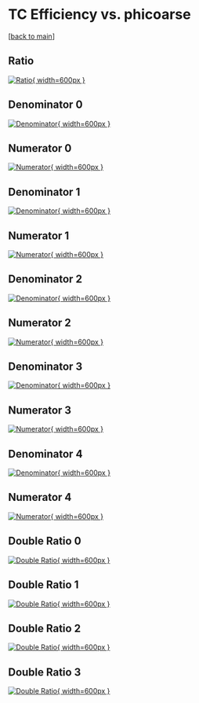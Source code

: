 # TC Efficiency vs. phicoarse

[[back to main](./)]



## Ratio

[![Ratio](../mtv/var/TC_base_13_0_eff_phicoarse.png){ width=600px }](../mtv/var/TC_base_13_0_eff_phicoarse.pdf)

## Denominator 0

[![Denominator](../mtv/den/TC_base_13_0_eff_phicoarse_den0.png){ width=600px }](../mtv/den/TC_base_13_0_eff_phicoarse_den0.pdf)

## Numerator 0

[![Numerator](../mtv/num/TC_base_13_0_eff_phicoarse_num0.png){ width=600px }](../mtv/num/TC_base_13_0_eff_phicoarse_num0.pdf)

## Denominator 1

[![Denominator](../mtv/den/TC_base_13_0_eff_phicoarse_den1.png){ width=600px }](../mtv/den/TC_base_13_0_eff_phicoarse_den1.pdf)

## Numerator 1

[![Numerator](../mtv/num/TC_base_13_0_eff_phicoarse_num1.png){ width=600px }](../mtv/num/TC_base_13_0_eff_phicoarse_num1.pdf)

## Denominator 2

[![Denominator](../mtv/den/TC_base_13_0_eff_phicoarse_den2.png){ width=600px }](../mtv/den/TC_base_13_0_eff_phicoarse_den2.pdf)

## Numerator 2

[![Numerator](../mtv/num/TC_base_13_0_eff_phicoarse_num2.png){ width=600px }](../mtv/num/TC_base_13_0_eff_phicoarse_num2.pdf)

## Denominator 3

[![Denominator](../mtv/den/TC_base_13_0_eff_phicoarse_den3.png){ width=600px }](../mtv/den/TC_base_13_0_eff_phicoarse_den3.pdf)

## Numerator 3

[![Numerator](../mtv/num/TC_base_13_0_eff_phicoarse_num3.png){ width=600px }](../mtv/num/TC_base_13_0_eff_phicoarse_num3.pdf)

## Denominator 4

[![Denominator](../mtv/den/TC_base_13_0_eff_phicoarse_den4.png){ width=600px }](../mtv/den/TC_base_13_0_eff_phicoarse_den4.pdf)

## Numerator 4

[![Numerator](../mtv/num/TC_base_13_0_eff_phicoarse_num4.png){ width=600px }](../mtv/num/TC_base_13_0_eff_phicoarse_num4.pdf)

## Double Ratio 0

[![Double Ratio](../mtv/ratio/TC_base_13_0_eff_phicoarse_ratio0.png){ width=600px }](../mtv/ratio/TC_base_13_0_eff_phicoarse_ratio0.pdf)

## Double Ratio 1

[![Double Ratio](../mtv/ratio/TC_base_13_0_eff_phicoarse_ratio1.png){ width=600px }](../mtv/ratio/TC_base_13_0_eff_phicoarse_ratio1.pdf)

## Double Ratio 2

[![Double Ratio](../mtv/ratio/TC_base_13_0_eff_phicoarse_ratio2.png){ width=600px }](../mtv/ratio/TC_base_13_0_eff_phicoarse_ratio2.pdf)

## Double Ratio 3

[![Double Ratio](../mtv/ratio/TC_base_13_0_eff_phicoarse_ratio3.png){ width=600px }](../mtv/ratio/TC_base_13_0_eff_phicoarse_ratio3.pdf)

